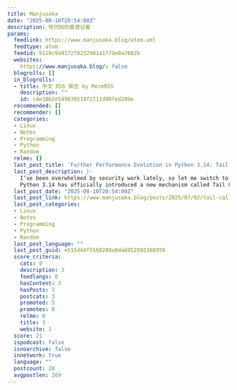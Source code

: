 ```yaml
---
title: Manjusaka
date: "2025-08-10T20:54:00Z"
description: 写代码的香港记者
params:
  feedlink: https://www.manjusaka.blog/atom.xml
  feedtype: atom
  feedid: 9118c9a9172f8232901a1f7de0a7882b
  websites:
    https://www.manjusaka.blog/: false
  blogrolls: []
  in_blogrolls:
  - title: 中文 RSS 聚合 by MoreRSS
    description: ""
    id: c4e30b2e549839519f2711d98fed209e
  recommended: []
  recommender: []
  categories:
  - Linux
  - Notes
  - Programming
  - Python
  - Random
  relme: {}
  last_post_title: 'Further Performance Evolution in Python 3.14: Tail Call Interpreter'
  last_post_description: |-
    I’ve been overwhelmed by security work lately, so let me switch to something lighter to relax my mind.
    Python 3.14 has officially introduced a new mechanism called Tail Call Interpreter (Made by
  last_post_date: "2025-08-10T20:54:00Z"
  last_post_link: https://www.manjusaka.blog/posts/2025/07/02/tail-call-in-3-14-interpreter-en/
  last_post_categories:
  - Linux
  - Notes
  - Programming
  - Python
  - Random
  last_post_language: ""
  last_post_guid: e515d44f5560289a0da6952992368959
  score_criteria:
    cats: 0
    description: 3
    feedlangs: 0
    hasContent: 3
    hasPosts: 3
    postcats: 3
    promoted: 5
    promotes: 0
    relme: 0
    title: 3
    website: 1
  score: 21
  ispodcast: false
  isnoarchive: false
  innetwork: true
  language: ""
  postcount: 20
  avgpostlen: 269
---
```

